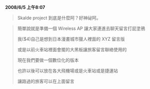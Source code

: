 **2008/6/5 上午8:07**

> Skalde project 到底是什麼阿？好神祕阿。

> 簡單說就是準備一個 Wireless AP 讓大家連進去聊天留言打屁塗鴉
> 
> 我($4)自己是想到日本漫畫城市獵人裡面的 XYZ 留言版
> 
> 或是以前火車站裡面會擺的大黑板讓旅客留言聯絡使用的
> 
> 現在我們要做一個數位化的版本
> 
> 也許以後可以放在各大飛機場或是火車站或是捷運站
> 
> 讓路過的旅客可以在上面留言